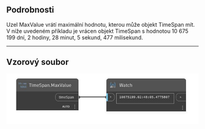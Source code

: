 ## Podrobnosti
Uzel MaxValue vrátí maximální hodnotu, kterou může objekt TimeSpan mít. V níže uvedeném příkladu je vrácen objekt TimeSpan s hodnotou 10 675 199 dní, 2 hodiny, 28 minut, 5 sekund, 477 milisekund.
___
## Vzorový soubor

![MaxValue](./DSCore.TimeSpan.MaxValue_img.jpg)

